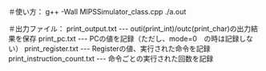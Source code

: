 ＃使い方：
g++ -Wall MIPSSimulator_class.cpp
./a.out

＃出力ファイル：
print_output.txt             --- outi(print_int)/outc(print_char)の出力結果を保存
print_pc.txt                 --- PCの値を記録（ただし、mode=0　の時は記録しない）
print_register.txt           --- Registerの値、実行された命令を記録
print_instruction_count.txt  --- 命令ごとの実行された回数を記録










